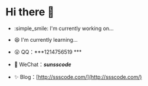 # Hi there :clap:

- :simple_smile: I'm currently working on... 

- :laughing: I'm currently learning... 

- :open_mouth: QQ：***1214756519 ***

- :facepunch: WeChat：***sunsscode***

- :sparkles: Blog：[http://ssscode.com/](http://ssscode.com/) 